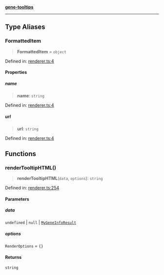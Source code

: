 [**gene-tooltips**](README.md)

***

## Type Aliases

### FormattedItem

> **FormattedItem** = `object`

Defined in: [renderer.ts:4](https://github.com/mattjmeier/gene-tooltips/blob/e3bf189367972d2ad5cf7d85627194c1c8b8a570/src/renderer.ts#L4)

#### Properties

##### name

> **name**: `string`

Defined in: [renderer.ts:4](https://github.com/mattjmeier/gene-tooltips/blob/e3bf189367972d2ad5cf7d85627194c1c8b8a570/src/renderer.ts#L4)

##### url

> **url**: `string`

Defined in: [renderer.ts:4](https://github.com/mattjmeier/gene-tooltips/blob/e3bf189367972d2ad5cf7d85627194c1c8b8a570/src/renderer.ts#L4)

## Functions

### renderTooltipHTML()

> **renderTooltipHTML**(`data`, `options`): `string`

Defined in: [renderer.ts:254](https://github.com/mattjmeier/gene-tooltips/blob/e3bf189367972d2ad5cf7d85627194c1c8b8a570/src/renderer.ts#L254)

#### Parameters

##### data

`undefined` | `null` | [`MyGeneInfoResult`](config.md#mygeneinforesult)

##### options

`RenderOptions` = `{}`

#### Returns

`string`

